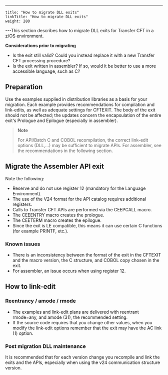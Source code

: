 ---
    title: "How to migrate DLL exits"
    linkTitle: "How to migrate DLL exits"
    weight: 280
---This section describes how to migrate DLL exits for Transfer CFT in a z/OS environment.

**Considerations prior to migrating**

- Is the exit still valid? Could you instead replace it with a new Transfer CFT processing procedure?
- Is the exit written in assembler? If so, would it be better to use a more accessible language, such as C?

## Preparation

Use the examples supplied in distribution libraries as a basis for your migration. Each example provides recommendations for compilation and link-edits, as well as adequate settings for CFTEXIT. The body of the exit should not be affected; the updates concern the encapsulation of the entire exit's Prologue and Epilogue (especially in assembler).

> **Note**
>
> For API/Batch C and COBOL recompilation, the correct link-edit options (DLL,…) may be sufficient to migrate APIs. For assembler, see the recommendations in the following section.

## Migrate the Assembler API exit

Note the following:

- Reserve and do not use register 12 (mandatory for the Language Environment).
- The use of the V24 format for the API catalog requires additional registers.
- Calls to Transfer CFT APIs are performed via the CEEPCALL macro.
- The CEEENTRY macro creates the prologue.
- The CEETERM macro creates the epilogue.
- Since the exit is LE compatible, this means it can use certain C functions (for example PRINTF, etc.).

### Known issues

- There is an inconsistency between the format of the exit in the CFTEXIT and the macro version, the C structure, and COBOL copy chosen in the exit.
- For assembler, an issue occurs when using register 12.

## How to link-edit

### Reentrancy / amode / rmode

- The examples and link-edit plans are delivered with reentrant rmode=any, and amode (31), the recommended setting.
- If the source code requires that you change other values, when you modify the link-edit options remember that the exit may have the AC link (1) option.

### Post migration DLL maintenance

It is recommended that for each version change you recompile and link the exits and the APIs, especially when using the v24 communication structure version.
